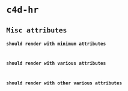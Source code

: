 # `c4d-hr`

## `Misc attributes`

####   `should render with minimum attributes`

```

```

####   `should render with various attributes`

```

```

####   `should render with other various attributes`

```

```

